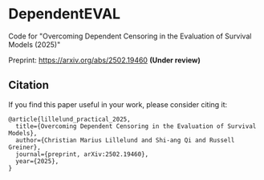 # DependentEVAL 

Code for "Overcoming Dependent Censoring in the Evaluation of Survival Models (2025)" <br />

Preprint: https://arxiv.org/abs/2502.19460 **(Under review)**

Citation
--------
If you find this paper useful in your work, please consider citing it:
 
```
@article{lillelund_practical_2025,
  title={Overcoming Dependent Censoring in the Evaluation of Survival Models}, 
  author={Christian Marius Lillelund and Shi-ang Qi and Russell Greiner},
  journal={preprint, arXiv:2502.19460},
  year={2025},
}
```
